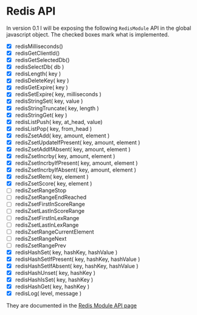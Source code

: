 # Redis API

In version 0.1 I will be exposing the following `RedisModule` API in the global javascript object. The checked boxes mark what is implemented.

 * [x] redisMilliseconds()
 * [x] redisGetClientId()
 * [x] redisGetSelectedDb()
 * [x] redisSelectDb( db )
 * [x] redisLength( key )
 * [x] redisDeleteKey( key )
 * [x] redisGetExpire( key )
 * [x] redisSetExpire( key, milliseconds )
 * [x] redisStringSet( key, value )
 * [x] redisStringTruncate( key, length )
 * [x] redisStringGet( key )
 * [x] redisListPush( key, at_head, value)
 * [x] redisListPop( key, from_head )
 * [x] redisZsetAdd( key, amount, element )
 * [x] redisZsetUpdateIfPresent( key, amount, element )
 * [x] redisZsetAddIfAbsent( key, amount, element )
 * [x] redisZsetIncrby( key, amount, element )
 * [x] redisZsetIncrbyIfPresent( key, amount, element )
 * [x] redisZsetIncrbyIfAbsent( key, amount, element )
 * [x] redisZsetRem( key, element )
 * [x] redisZsetScore( key, element )
 * [ ] redisZsetRangeStop
 * [ ] redisZsetRangeEndReached
 * [ ] redisZsetFirstInScoreRange
 * [ ] redisZsetLastInScoreRange
 * [ ] redisZsetFirstInLexRange
 * [ ] redisZsetLastInLexRange
 * [ ] redisZsetRangeCurrentElement
 * [ ] redisZsetRangeNext
 * [ ] redisZsetRangePrev
 * [x] redisHashSet( key, hashKey, hashValue )
 * [x] redisHashSetIfPresent( key, hashKey, hashValue )
 * [x] redisHashSetIfAbsent( key, hashKey, hashValue )
 * [x] redisHashUnset( key, hashKey )
 * [x] redisHashIsSet( key, hashKey )
 * [x] redisHashGet( key, hashKey )
 * [x] redisLog( level, message )

 They are documented in the [Redis Module API page](https://github.com/antirez/redis/blob/unstable/src/modules/API.md)